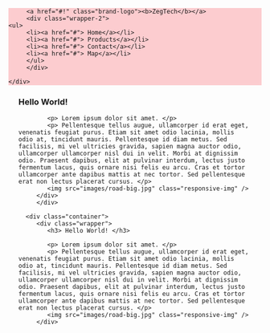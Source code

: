 

<html>
<head>
   <title> first web </title>
      
   <link type="text/css" rel="stylesheet" href="mystyle.css">
   <style>
	
body
{
	
	margin: 0px;
	text-decoration:none;
}
.brand-logo
{
margin-left: 20px;
margin-bottom: 0px;
font-family:'monotype corsiva';

}
.wrapper
{
margin-left: 20px;
margin-right: 20px;


}
.wrapper-2
{
	float:right;

}
.dark
{
	background-color: #fccccf;
	//color: white;//
}
.light
{
	background-color: #fbbbbc;
}

.container
{
width:100%;
margin-left: 0px;
text-align:center;
border:3px solid black;
}


ul  li
{
	display:inline-block;
	width: 150px;
	line-height:65px;
	text-align:center;


}
ul li a
{
	color:black;
	font-size:medium;
	
}

#container 
{
	width:50%;
	margin:10px;
	text-align:center;
}
.nav-wrapper
{
background-color: #fccccf;
}
</style>
        
</head>
<body>
<nav>
      <div class="nav-wrapper">

         <a href="#!" class="brand-logo"><b>ZegTech</b></a>	 
		 <div class="wrapper-2">
	<ul>
		 <li><a href="#"> Home</a></li>
		 <li><a href="#"> Products</a></li>
		 <li><a href="#"> Contact</a></li>
		 <li><a href="#"> Map</a></li>
		 </ul>
		 </div>
		 
	</div>
	
</nav>
<div id="container">
         <div class="wrapper"> 
		 <h3> Hello World! </h3>
			
            <p> Lorem ipsum dolor sit amet. </p>
            <p> Pellentesque tellus augue, ullamcorper id erat eget, venenatis feugiat purus. Etiam sit amet odio lacinia, mollis odio at, tincidunt mauris. Pellentesque id diam metus. Sed facilisis, mi vel ultricies gravida, sapien magna auctor odio, ullamcorper ullamcorper nisl dui in velit. Morbi at dignissim odio. Praesent dapibus, elit at pulvinar interdum, lectus justo fermentum lacus, quis ornare nisi felis eu arcu. Cras et tortor ullamcorper ante dapibus mattis at nec tortor. Sed pellentesque erat non lectus placerat cursus. </p>
            <img src="images/road-big.jpg" class="responsive-img" />
		 </div>
		 </div>

	  <div class="container">
         <div class="wrapper">  
			<h3> Hello World! </h3>
			
            <p> Lorem ipsum dolor sit amet. </p>
            <p> Pellentesque tellus augue, ullamcorper id erat eget, venenatis feugiat purus. Etiam sit amet odio lacinia, mollis odio at, tincidunt mauris. Pellentesque id diam metus. Sed facilisis, mi vel ultricies gravida, sapien magna auctor odio, ullamcorper ullamcorper nisl dui in velit. Morbi at dignissim odio. Praesent dapibus, elit at pulvinar interdum, lectus justo fermentum lacus, quis ornare nisi felis eu arcu. Cras et tortor ullamcorper ante dapibus mattis at nec tortor. Sed pellentesque erat non lectus placerat cursus. </p>
            <img src="images/road-big.jpg" class="responsive-img" />
         </div>
</div>



</body>
</html>
